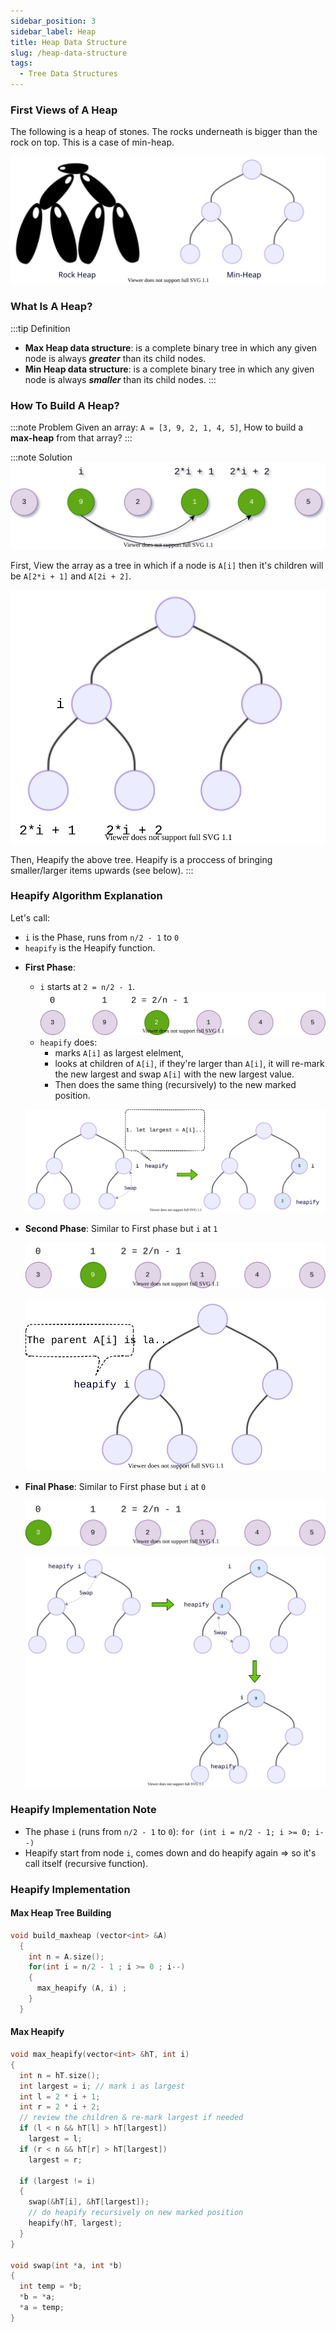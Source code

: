 ```yaml
---
sidebar_position: 3
sidebar_label: Heap
title: Heap Data Structure
slug: /heap-data-structure
tags:
  - Tree Data Structures
---
```


### First Views of A Heap

The following is a heap of stones. The rocks underneath is bigger than the rock on top. This is a case of min-heap.

![Heap data structure demo](/img/tutorials/data-tructure/heap-demo.svg) 

### What Is A Heap?
:::tip Definition
- **Max Heap data structure**: is a complete binary tree in which any given node is always ***greater*** than its child nodes.
- **Min Heap data structure**: is a complete binary tree in which any given node is always ***smaller*** than its child nodes.
:::

### How To Build A Heap?
:::note Problem
Given an array: `A = [3, 9, 2, 1, 4, 5]`, How to build a **max-heap** from that array?
:::

:::note Solution
![heap array demo](/img/tutorials/data-tructure/heap-array-demo.svg)

First, View the array as a tree in which if a node is `A[i]` then it's children will be `A[2*i + 1]` and `A[2i + 2]`.

![heap tree demo](/img/tutorials/data-tructure/heap-tree.svg)

Then, Heapify the above tree. Heapify is a proccess of bringing smaller/larger items upwards (see below).
:::

### Heapify Algorithm Explanation

Let's call:
  - `i` is the Phase, runs from `n/2 - 1` to `0`
  - `heapify` is the Heapify function.

* **First Phase**:
  - `i` starts at `2 = n/2 - 1`.
  ![Heapify array demo phase 1](/img/tutorials/data-tructure/heapify-array-phase-1.svg)
  -  `heapify` does:
      - marks `A[i]` as largest elelment, 
      - looks at children of `A[i]`, if they're larger than `A[i]`, it will re-mark the new largest and  swap `A[i]` with the new largest value.
      - Then does the same thing (recursively) to the new marked position.

  ![Heapify demo phase 1](/img/tutorials/data-tructure/heapify-phase-1.svg)

* **Second Phase**: Similar to First phase but `i` at `1`

  ![Heapify array demo phase 2](/img/tutorials/data-tructure/heapify-array-phase-2.svg)

  ![Heapify demo phase 1](/img/tutorials/data-tructure/heapify-phase-2.svg)

* **Final Phase**: Similar to First phase but `i` at `0`

  ![Heapify array demo phase 3](/img/tutorials/data-tructure/heapify-array-phase-3.svg)

  ![Heapify demo phase 1](/img/tutorials/data-tructure/heapify-phase-3.svg)

### Heapify Implementation Note

  - The phase `i` (runs from `n/2 - 1` to `0`): `for (int i = n/2 - 1; i >= 0; i--)`
  - Heapify start from node `i`, comes down and do heapify again => so it's call itself (recursive function).

### Heapify Implementation

#### Max Heap Tree Building

```cpp
void build_maxheap (vector<int> &A)
  {
    int n = A.size();
    for(int i = n/2 - 1 ; i >= 0 ; i--)
    {
      max_heapify (A, i) ;
    }
  }
```
#### Max Heapify
```cpp
void max_heapify(vector<int> &hT, int i)
{
  int n = hT.size();
  int largest = i; // mark i as largest
  int l = 2 * i + 1;
  int r = 2 * i + 2;
  // review the children & re-mark largest if needed
  if (l < n && hT[l] > hT[largest])
    largest = l;
  if (r < n && hT[r] > hT[largest])
    largest = r;

  if (largest != i)
  {
    swap(&hT[i], &hT[largest]);
    // do heapify recursively on new marked position
    heapify(hT, largest); 
  }
}

void swap(int *a, int *b)
{
  int temp = *b;
  *b = *a;
  *a = temp;
}
```

    
